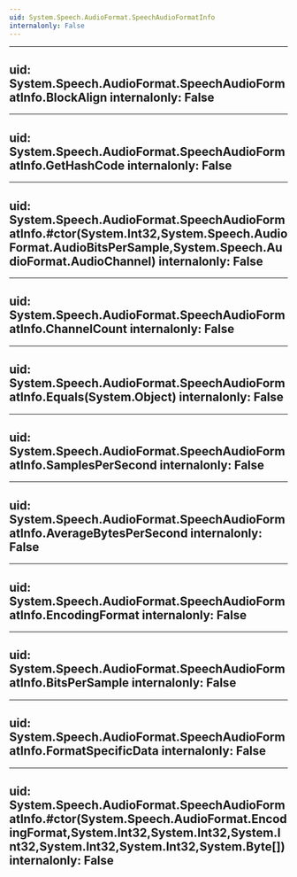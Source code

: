 ```yaml
---
uid: System.Speech.AudioFormat.SpeechAudioFormatInfo
internalonly: False
---
```


---
uid: System.Speech.AudioFormat.SpeechAudioFormatInfo.BlockAlign
internalonly: False
---

---
uid: System.Speech.AudioFormat.SpeechAudioFormatInfo.GetHashCode
internalonly: False
---

---
uid: System.Speech.AudioFormat.SpeechAudioFormatInfo.#ctor(System.Int32,System.Speech.AudioFormat.AudioBitsPerSample,System.Speech.AudioFormat.AudioChannel)
internalonly: False
---

---
uid: System.Speech.AudioFormat.SpeechAudioFormatInfo.ChannelCount
internalonly: False
---

---
uid: System.Speech.AudioFormat.SpeechAudioFormatInfo.Equals(System.Object)
internalonly: False
---

---
uid: System.Speech.AudioFormat.SpeechAudioFormatInfo.SamplesPerSecond
internalonly: False
---

---
uid: System.Speech.AudioFormat.SpeechAudioFormatInfo.AverageBytesPerSecond
internalonly: False
---

---
uid: System.Speech.AudioFormat.SpeechAudioFormatInfo.EncodingFormat
internalonly: False
---

---
uid: System.Speech.AudioFormat.SpeechAudioFormatInfo.BitsPerSample
internalonly: False
---

---
uid: System.Speech.AudioFormat.SpeechAudioFormatInfo.FormatSpecificData
internalonly: False
---

---
uid: System.Speech.AudioFormat.SpeechAudioFormatInfo.#ctor(System.Speech.AudioFormat.EncodingFormat,System.Int32,System.Int32,System.Int32,System.Int32,System.Int32,System.Byte[])
internalonly: False
---
